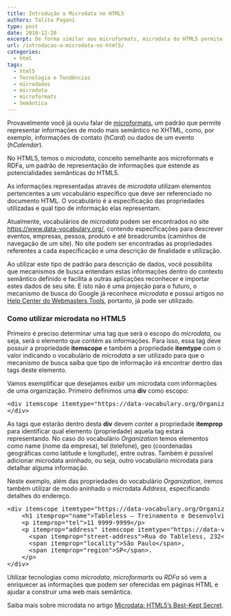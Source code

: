 ```yaml
---
title: Introdução a Microdata no HTML5
authors: Talita Pagani
type: post
date: 2010-12-20
excerpt: De forma similar aos microformats, microdata do HTML5 permite representar determinadas informações de forma mais semântica.
url: /introducao-a-microdata-no-html5/
categories:
  - html
tags:
  - html5
  - Tecnologia e Tendências
  - microdados
  - microdata
  - microformats
  - Semântica
---
```

Provavelmente você já ouviu falar de [microformats][1], um padrão que permite representar informações de modo mais semântico no XHTML, como, por exemplo, informações de contato (_hCard_) ou dados de um evento (_hCalendar_).

No HTML5, temos o _microdata_, conceito semelhante aos microformats e RDFa, um padrão de representação de informações que estende as potencialidades semânticas do HTML5.

As informações representadas através de _microdata_ utilizam elementos pertencentes a um vocabulário específico que deve ser referenciado no documento HTML. O vocabulário é a especificação das propriedades utilizadas e qual tipo de informação elas representam.

Atualmente, vocabulários de _microdata_ podem ser encontrados no site <https://www.data-vocabulary.org/>, contendo especificações para descrever eventos, empresas, pessoa, produto e até breadcrumbs (caminhos de navegação de um site). No site podem ser encontradas as propriedades referentes a cada especificação e uma descrição de finalidade e utilização.

Ao utilizar este tipo de padrão para descrição de dados, você possibilita que mecanismos de busca entendam estas informações dentro do contexto semântico definido e facilita a outras aplicações reconhecer e importar estes dados de seu site. E isto não é uma projeção para o futuro, o mecanismo de busca do Google já reconhece _microdata_ e possui artigos no [Help Center do Webmasters Tools][2], portanto, já pode ser utilizado.

### Como utilizar microdata no HTML5

Primeiro é preciso determinar uma tag que será o escopo do _microdata_, ou seja, será o elemento que contém as informações. Para isso, essa tag deve possuir a propriedade **itemscope** e também a propriedade **itemtype** com o valor indicando o vocabulário de _microdata_ a ser utilizado para que o mecanismo de busca saiba que tipo de informação irá encontrar dentro das tags deste elemento.

Vamos exemplificar que desejamos exibir um microdata com informações de uma organização. Primeiro definimos uma **div** como escopo:

<pre class="lang-html">&lt;div itemscope itemtype="https://data-vocabulary.org/Organization"&gt;
&lt;/div&gt;
</pre>

As tags que estarão dentro desta **div** devem conter a propriedade **itemprop** para identificar qual elemento (propriedade) aquela tag estará representando. No caso do vocabulário _Organization_ temos elementos como name (nome da empresa), tel (telefone), geo (coordenadas geográficas como latitude e longitude), entre outras. Também é possível adicionar microdata aninhado, ou seja, outro vocabulário microdata para detalhar alguma informação.

Neste exemplo, além das propriedades do vocabulário _Organization_, iremos também utilizar de modo aninhado o microdata _Address_, especificando detalhes do endereço.

<pre class="lang-html">&lt;div itemscope itemtype="https://data-vocabulary.org/Organization"&gt;
    &lt;h1 itemprop="name"&gt;Tableless &ndash; Treinamento e Desenvolvimento Web&lt;/h1&gt;
    &lt;p itemprop="tel"&gt;11 9999-9999&lt;/p&gt;
    &lt;p itemprop="address" itemscope itemtype="https://data-vocabulary.org/Address"&gt;
      &lt;span itemprop="street-address"&gt;Rua do Tableless, 232&lt;/span&gt;,
      &lt;span itemprop="locality"&gt;S&atilde;o Paulo&lt;/span&gt;,
      &lt;span itemprop="region"&gt;SP&lt;/span&gt;.
    &lt;/p&gt;
&lt;/div&gt;
</pre>

Utilizar tecnologias como _microdata_, _microformarts_ ou _RDFa_ só vem a enriquecer as informações que podem ser oferecidas em páginas HTML e ajudar a construir uma web mais semântica.

Saiba mais sobre microdata no artigo [Microdata: HTML5’s Best-Kept Secret][3].

 [1]: https://tableless.com.br/para-ficar-de-olho-microformats "Microformatos"
 [2]: https://www.google.com/support/webmasters/bin/topic.py?topic=21997
 [3]: https://www.webmonkey.com/2010/09/microdata-html5s-best-kept-secret/